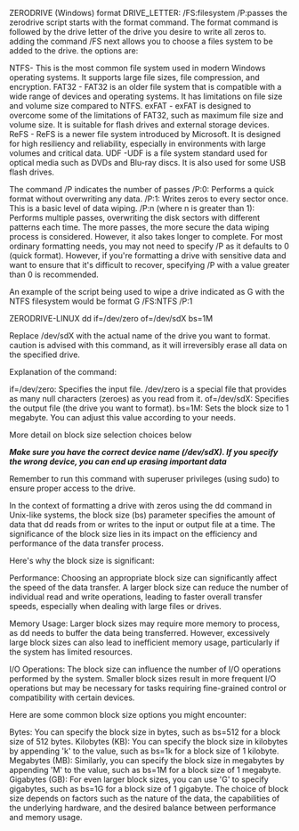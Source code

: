 ZERODRIVE (Windows)
format DRIVE_LETTER: /FS:filesystem /P:passes
the zerodrive script starts with the format command. The format command is followed by the drive letter of the drive you desire to write all zeros to.
adding the command /FS next allows you to choose a files system to be added to the drive. the options are:

NTFS- This is the most common file system used in modern Windows operating systems. It supports large file sizes, file compression, and encryption.
FAT32 - FAT32 is an older file system that is compatible with a wide range of devices and operating systems. It has limitations on file size and volume size compared to NTFS.
exFAT - exFAT is designed to overcome some of the limitations of FAT32, such as maximum file size and volume size. It is suitable for flash drives and external storage devices.
ReFS - ReFS is a newer file system introduced by Microsoft. It is designed for high resiliency and reliability, especially in environments with large volumes and critical data.
UDF -UDF is a file system standard used for optical media such as DVDs and Blu-ray discs. It is also used for some USB flash drives.

The command /P indicates the number of passes 
/P:0: Performs a quick format without overwriting any data.
/P:1: Writes zeros to every sector once. This is a basic level of data wiping.
/P:n (where n is greater than 1): Performs multiple passes, overwriting the disk sectors with different patterns each time. The more passes, the more secure the data wiping process is considered. However, it also takes longer to complete.
For most ordinary formatting needs, you may not need to specify /P as it defaults to 0 (quick format). However, if you're formatting a drive with sensitive data and want to ensure that it's difficult to recover, specifying /P with a value greater than 0 is recommended.

An example of the script being used to wipe a drive indicated as G with the NTFS filesystem would be 
format G /FS:NTFS /P:1

ZERODRIVE-LINUX
dd if=/dev/zero of=/dev/sdX bs=1M

Replace /dev/sdX with the actual name of the drive you want to format. caution is advised with this command, as it will irreversibly erase all data on the specified drive.

Explanation of the command:

if=/dev/zero: Specifies the input file. /dev/zero is a special file that provides as many null characters (zeroes) as you read from it.
of=/dev/sdX: Specifies the output file (the drive you want to format).
bs=1M: Sets the block size to 1 megabyte. You can adjust this value according to your needs.

More detail on block size selection choices below

***Make sure you have the correct device name (/dev/sdX). If you specify the wrong device, you can end up erasing important data***

Remember to run this command with superuser privileges (using sudo) to ensure proper access to the drive.

In the context of formatting a drive with zeros using the dd command in Unix-like systems, the block size (bs) parameter specifies the amount of data that dd reads from or writes to the input or output file at a time. The significance of the block size lies in its impact on the efficiency and performance of the data transfer process.

Here's why the block size is significant:

Performance: Choosing an appropriate block size can significantly affect the speed of the data transfer. A larger block size can reduce the number of individual read and write operations, leading to faster overall transfer speeds, especially when dealing with large files or drives.

Memory Usage: Larger block sizes may require more memory to process, as dd needs to buffer the data being transferred. However, excessively large block sizes can also lead to inefficient memory usage, particularly if the system has limited resources.

I/O Operations: The block size can influence the number of I/O operations performed by the system. Smaller block sizes result in more frequent I/O operations but may be necessary for tasks requiring fine-grained control or compatibility with certain devices.

Here are some common block size options you might encounter:

Bytes: You can specify the block size in bytes, such as bs=512 for a block size of 512 bytes.
Kilobytes (KB): You can specify the block size in kilobytes by appending 'k' to the value, such as bs=1k for a block size of 1 kilobyte.
Megabytes (MB): Similarly, you can specify the block size in megabytes by appending 'M' to the value, such as bs=1M for a block size of 1 megabyte.
Gigabytes (GB): For even larger block sizes, you can use 'G' to specify gigabytes, such as bs=1G for a block size of 1 gigabyte.
The choice of block size depends on factors such as the nature of the data, the capabilities of the underlying hardware, and the desired balance between performance and memory usage. 



